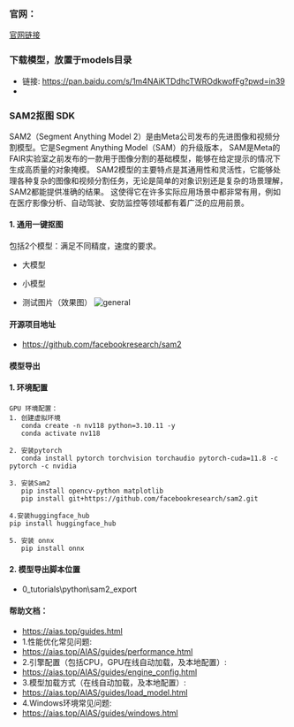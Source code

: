 ### 官网：
[官网链接](https://www.aias.top/)

### 下载模型，放置于models目录
- 链接: https://pan.baidu.com/s/1m4NAiKTDdhcTWROdkwofFg?pwd=in39
-
### SAM2抠图 SDK
SAM2（‌Segment Anything Model 2）是由‌Meta公司发布的先进图像和视频分割模型。‌它是Segment Anything Model（SAM）的升级版本，
SAM是Meta的‌FAIR实验室之前发布的一款用于图像分割的基础模型，能够在给定提示的情况下生成高质量的对象掩模。‌
SAM2模型的主要特点是其通用性和灵活性，它能够处理各种复杂的图像和视频分割任务，无论是简单的对象识别还是复杂的场景理解，SAM2都能提供准确的结果。
这使得它在许多实际应用场景中都非常有用，例如在‌医疗影像分析、‌自动驾驶、‌安防监控等领域都有着广泛的应用前景。

#### 1. 通用一键抠图
包括2个模型：满足不同精度，速度的要求。
- 大模型
- 小模型

- 测试图片（效果图）
  ![general](https://aias-home.oss-cn-beijing.aliyuncs.com/assets/sam2.png)


#### 开源项目地址
- https://github.com/facebookresearch/sam2


#### 模型导出
#### 1. 环境配置
```text
GPU 环境配置：
1. 创建虚拟环境
   conda create -n nv118 python=3.10.11 -y
   conda activate nv118

2. 安装pytorch
   conda install pytorch torchvision torchaudio pytorch-cuda=11.8 -c pytorch -c nvidia

3. 安装Sam2
   pip install opencv-python matplotlib
   pip install git+https://github.com/facebookresearch/sam2.git

4.安装huggingface_hub
pip install huggingface_hub

5. 安装 onnx
   pip install onnx
```


#### 2. 模型导出脚本位置
- 0_tutorials\python\sam2_export


#### 帮助文档：
- https://aias.top/guides.html
- 1.性能优化常见问题:
- https://aias.top/AIAS/guides/performance.html
- 2.引擎配置（包括CPU，GPU在线自动加载，及本地配置）:
- https://aias.top/AIAS/guides/engine_config.html
- 3.模型加载方式（在线自动加载，及本地配置）:
- https://aias.top/AIAS/guides/load_model.html
- 4.Windows环境常见问题:
- https://aias.top/AIAS/guides/windows.html